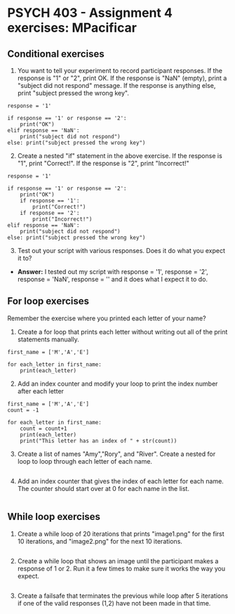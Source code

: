 # PSYCH 403 - Assignment 4 exercises: MPacificar

## Conditional exercises
1. You want to tell your experiment to record participant responses. If the response is "1" or "2", print OK. If the response is "NaN" (empty), print a "subject did not respond" message. If the response is anything else, print "subject pressed the wrong key".
```
response = '1'

if response == '1' or response == '2':
    print("OK")
elif response == 'NaN':
    print("subject did not respond")
else: print("subject pressed the wrong key")
```
2. Create a nested "if" statement in the above exercise. If the response is "1", print "Correct!". If the response is "2", print "Incorrect!"
```
response = '1'

if response == '1' or response == '2':
    print("OK")
    if response == '1':
        print("Correct!")
    if response == '2':
        print("Incorrect!")
elif response == 'NaN':
    print("subject did not respond")
else: print("subject pressed the wrong key")
```
3. Test out your script with various responses. Does it do what you expect it to?
- **Answer:** I tested out my script with response = '1', response = '2', response = 'NaN', response = '' and it does what I expect it to do.

## For loop exercises
Remember the exercise where you printed each letter of your name? 
1. Create a for loop that prints each letter without writing out all of the print statements manually.
```
first_name = ['M','A','E']

for each_letter in first_name:
    print(each_letter)
```
2. Add an index counter and modify your loop to print the index number after each letter
```
first_name = ['M','A','E']
count = -1

for each_letter in first_name:
    count = count+1
    print(each_letter)
    print("This letter has an index of " + str(count))
```
3. Create a list of names "Amy","Rory", and "River". Create a nested for loop to loop through each letter of each name.
```
```
4. Add an index counter that gives the index of each letter for each name. The counter should start over at 0 for each name in the list.
```
```

## While loop exercises
1. Create a while loop of 20 iterations that prints "image1.png" for the first 10 iterations, and "image2.png" for the next 10 iterations.
```
```
2. Create a while loop that shows an image until the participant makes a response of 1 or 2. Run it a few times to make sure it works the way you expect.
```
```
3. Create a failsafe that terminates the previous while loop after 5 iterations if one of the valid responses (1,2) have not been made in that time.
```
```
